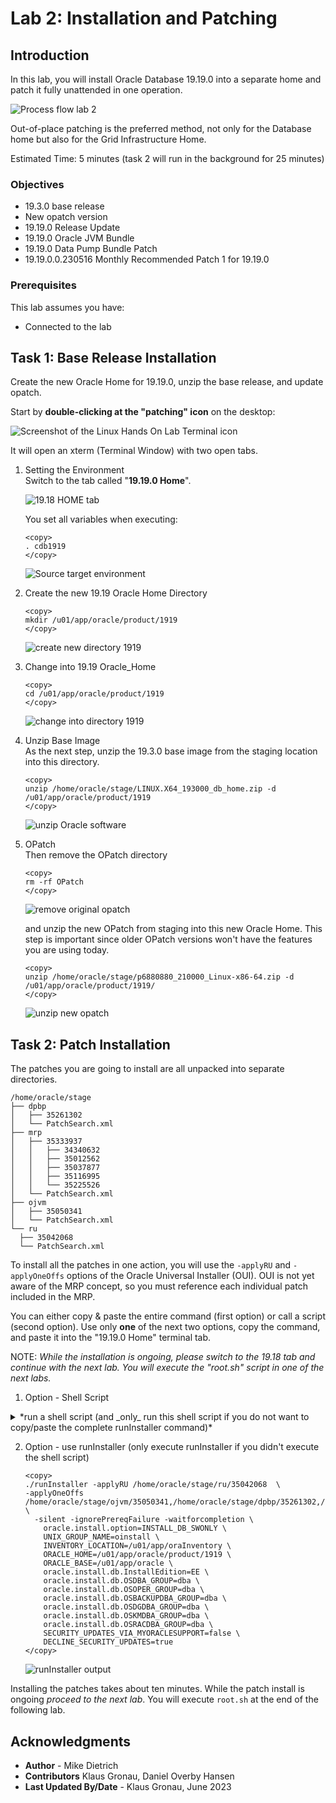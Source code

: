 # Lab 2: Installation and Patching

## Introduction 

In this lab, you will install Oracle Database 19.19.0 into a separate home and patch it fully unattended in one operation. 

![Process flow lab 2](./images/lab2-process-flow.png " ")

Out-of-place patching is the preferred method, not only for the Database home but also for the Grid Infrastructure Home.

Estimated Time: 5 minutes (task 2 will run in the background for 25 minutes)

### Objectives

* 19.3.0 base release
* New opatch version
* 19.19.0 Release Update
* 19.19.0 Oracle JVM Bundle
* 19.19.0 Data Pump Bundle Patch
* 19.19.0.0.230516 Monthly Recommended Patch 1 for 19.19.0

### Prerequisites

This lab assumes you have:

- Connected to the lab



## Task 1: Base Release Installation
Create the new Oracle Home for 19.19.0, unzip the base release, and update opatch. 

Start by **double-clicking at the "patching" icon** on the desktop:

![Screenshot of the Linux Hands On Lab Terminal icon](./images/patching-icon.png " ")

It will open an xterm (Terminal Window) with two open tabs.

1. Setting the Environment </br> 
Switch to the tab called "__19.19.0 Home__". 

    ![19.18 HOME tab](./images/19-19-home.png " ")

    You set all variables when executing: 

    ```
    <copy>
    . cdb1919
    </copy>
    ```

    ![Source target environment](./images/source-19-19-env.png " ")

2. Create the new 19.19 Oracle Home Directory

    ```
    <copy>
    mkdir /u01/app/oracle/product/1919
    </copy>
    ```

    ![create new directory 1919](./images/mkdir-target-1919.png " ")

3. Change into 19.19 Oracle_Home

    ```
    <copy>
    cd /u01/app/oracle/product/1919
    </copy>
    ```

    ![change into directory 1919](./images/cd-target-dir-1919.png " ")

4. Unzip Base Image </br>
As the next step, unzip the 19.3.0 base image from the staging location into this directory.

    ```
    <copy>
    unzip /home/oracle/stage/LINUX.X64_193000_db_home.zip -d /u01/app/oracle/product/1919
    </copy>
    ```

    ![unzip Oracle software](./images/unzip-oracle-software.png " ")

5. OPatch </br> 
Then remove the OPatch directory 

    ```
    <copy>
    rm -rf OPatch
    </copy>
    ```

    ![remove original opatch](./images/remove-opatch.png " ")

    and unzip the new OPatch from staging into this new Oracle Home. This step is important since older OPatch versions won't have the features you are using today.

    ```
    <copy>
    unzip /home/oracle/stage/p6880880_210000_Linux-x86-64.zip -d /u01/app/oracle/product/1919/
    </copy>
    ```

    ![unzip new opatch](./images/unzip-opatch-software.png " ")


## Task 2: Patch Installation

The patches you are going to install are all unpacked into separate directories.

  ``` text
/home/oracle/stage
├── dpbp
│   ├── 35261302
│   └── PatchSearch.xml
├── mrp
│   ├── 35333937
│   │   ├── 34340632
│   │   ├── 35012562
│   │   ├── 35037877
│   │   ├── 35116995
│   │   └── 35225526
│   └── PatchSearch.xml
├── ojvm
│   ├── 35050341
│   └── PatchSearch.xml
└── ru
    ├── 35042068
    └── PatchSearch.xml
  ```


To install all the patches in one action, you will use the `-applyRU` and `-applyOneOffs` options of the Oracle Universal Installer (OUI). OUI is not yet aware of the MRP concept, so you must reference each individual patch included in the MRP.

You can either copy & paste the entire command (first option) or call a script (second option). Use only __one__ of the next two options, copy the command, and paste it into the "19.19.0 Home" terminal tab.

NOTE: *While the installation is ongoing, please switch to the 19.18 tab and continue with the next lab. You will execute the "root.sh" script in one of the next labs.*

1. Option - Shell Script

<details>
 <summary>*run a shell script (and _only_ run this shell script if you do not want to copy/paste the complete runInstaller command)*</summary>

  ``` text

    ```
    <copy>
    sh /home/oracle/patch/install_patch.sh
    </copy>
    ```

    ![runInstaller shell script output ](./images/run-installer-shell-output.png " ")



The installation will take approximately 10 minutes. 


[CDB2] oracle@hol:/u01/app/oracle/product/1919
$ ./runInstaller -applyRU /home/oracle/stage/ru/35042068  \
>  -applyOneOffs /home/oracle/stage/ojvm/35050341,/home/oracle/stage/dpbp/35261302,/home/oracle/stage/mrp/35333937/34340632,/home/oracle/stage/mrp/35333937/35012562,/home/oracle/stage/mrp/35333937/35037877,/home/oracle/stage/mrp/35333937/35116995,/home/oracle/stage/mrp/35333937/35225526 \
>    -silent -ignorePrereqFailure -waitforcompletion \
>     oracle.install.option=INSTALL_DB_SWONLY \
>     UNIX_GROUP_NAME=oinstall \
>     INVENTORY_LOCATION=/u01/app/oraInventory \
>     ORACLE_HOME=/u01/app/oracle/product/1919 \
>     ORACLE_BASE=/u01/app/oracle \
>     oracle.install.db.InstallEdition=EE \
>     oracle.install.db.OSDBA_GROUP=dba \
>     oracle.install.db.OSOPER_GROUP=dba \
>     oracle.install.db.OSBACKUPDBA_GROUP=dba \
>     oracle.install.db.OSDGDBA_GROUP=dba \
>     oracle.install.db.OSKMDBA_GROUP=dba \
>     oracle.install.db.OSRACDBA_GROUP=dba \
>     SECURITY_UPDATES_VIA_MYORACLESUPPORT=false \
>     DECLINE_SECURITY_UPDATES=true

Preparing the home to patch...
Applying the patch /home/oracle/stage/ru/35042068...
Successfully applied the patch.
Applying the patch /home/oracle/stage/ojvm/35050341...
Successfully applied the patch.
Applying the patch /home/oracle/stage/dpbp/35261302...
Successfully applied the patch.
Applying the patch /home/oracle/stage/mrp/35333937/34340632...
Successfully applied the patch.
Applying the patch /home/oracle/stage/mrp/35333937/35012562...
Successfully applied the patch.
Applying the patch /home/oracle/stage/mrp/35333937/35037877...
Successfully applied the patch.
Applying the patch /home/oracle/stage/mrp/35333937/35116995...
Successfully applied the patch.
Applying the patch /home/oracle/stage/mrp/35333937/35225526...
Successfully applied the patch.
The log can be found at: /u01/app/oraInventory/logs/InstallActions2023-06-29_12-40-26PM/installerPatchActions_2023-06-29_12-40-26PM.log
Launching Oracle Database Setup Wizard...

The response file for this session can be found at:
 /u01/app/oracle/product/1919/install/response/db_2023-06-29_12-40-26PM.rsp

You can find the log of this install session at:
 /u01/app/oraInventory/logs/InstallActions2023-06-29_12-40-26PM/installActions2023-06-29_12-40-26PM.log

As a root user, execute the following script(s):
	1. /u01/app/oracle/product/1919/root.sh

Execute /u01/app/oracle/product/1919/root.sh on the following nodes:
[hol]


Successfully Setup Software.
[CDB2] oracle@hol:/u01/app/oracle/product/1919
$
  ```
</details>

2. Option - use runInstaller (only execute runInstaller if you didn't execute the shell script)
    ```
    <copy>
    ./runInstaller -applyRU /home/oracle/stage/ru/35042068  \
    -applyOneOffs /home/oracle/stage/ojvm/35050341,/home/oracle/stage/dpbp/35261302,/home/oracle/stage/mrp/35333937/34340632,/home/oracle/stage/mrp/35333937/35012562,/home/oracle/stage/mrp/35333937/35037877,/home/oracle/stage/mrp/35333937/35116995,/home/oracle/stage/mrp/35333937/35225526 \
      -silent -ignorePrereqFailure -waitforcompletion \
        oracle.install.option=INSTALL_DB_SWONLY \
        UNIX_GROUP_NAME=oinstall \
        INVENTORY_LOCATION=/u01/app/oraInventory \
        ORACLE_HOME=/u01/app/oracle/product/1919 \
        ORACLE_BASE=/u01/app/oracle \
        oracle.install.db.InstallEdition=EE \
        oracle.install.db.OSDBA_GROUP=dba \
        oracle.install.db.OSOPER_GROUP=dba \
        oracle.install.db.OSBACKUPDBA_GROUP=dba \
        oracle.install.db.OSDGDBA_GROUP=dba \
        oracle.install.db.OSKMDBA_GROUP=dba \
        oracle.install.db.OSRACDBA_GROUP=dba \
        SECURITY_UPDATES_VIA_MYORACLESUPPORT=false \
        DECLINE_SECURITY_UPDATES=true
    </copy>
    ```
    ![runInstaller output ](./images/run-installer-output.png " ")

Installing the patches takes about ten minutes. While the patch install is ongoing *proceed to the next lab*. You will execute `root.sh` at the end of the following lab. 

## Acknowledgments
* **Author** - Mike Dietrich 
* **Contributors** Klaus Gronau, Daniel Overby Hansen  
* **Last Updated By/Date** - Klaus Gronau, June 2023